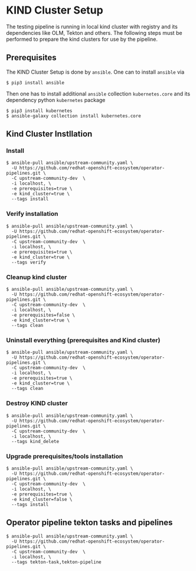 # KIND Cluster Setup

The testing pipeline is running in local kind cluster with registry and its dependencies like OLM, Tekton and others. The following steps must be performed
to prepare the kind clusters for use by the pipeline. 

## Prerequisites
The KIND Cluster Setup is done by `ansible`. One can to install `ansible` via 
```
$ pip3 install ansible
```
Then one has to install additional `ansible` collection `kubernetes.core` and its dependency python `kubernetes` package
```
$ pip3 install kubernetes
$ ansible-galaxy collection install kubernetes.core
```

## Kind Cluster Instllation

### Install
```
$ ansible-pull ansible/upstream-community.yaml \
  -U https://github.com/redhat-openshift-ecosystem/operator-pipelines.git \
  -C upstream-community-dev  \
  -i localhost, \
  -e prerequisites=true \ 
  -e kind_cluster=true \
  --tags install
```

### Verify installation
```
$ ansible-pull ansible/upstream-community.yaml \
  -U https://github.com/redhat-openshift-ecosystem/operator-pipelines.git \
  -C upstream-community-dev  \
  -i localhost, \
  -e prerequisites=true \ 
  -e kind_cluster=true \
  --tags verify 
```

### Cleanup kind cluster

```
$ ansible-pull ansible/upstream-community.yaml \
  -U https://github.com/redhat-openshift-ecosystem/operator-pipelines.git \
  -C upstream-community-dev  \
  -i localhost, \
  -e prerequisites=false \
  -e kind_cluster=true \
  --tags clean 
```

### Uninstall everything (prerequisites and Kind cluster)
```
$ ansible-pull ansible/upstream-community.yaml \
  -U https://github.com/redhat-openshift-ecosystem/operator-pipelines.git \
  -C upstream-community-dev  \
  -i localhost, \
  -e prerequisites=true \
  -e kind_cluster=true \
  --tags clean 
```

### Destroy KIND cluster

```
$ ansible-pull ansible/upstream-community.yaml \
  -U https://github.com/redhat-openshift-ecosystem/operator-pipelines.git \
  -C upstream-community-dev  \
  -i localhost, \
  --tags kind_delete
```

### Upgrade prerequisites/tools installation
```
$ ansible-pull ansible/upstream-community.yaml \
  -U https://github.com/redhat-openshift-ecosystem/operator-pipelines.git \
  -C upstream-community-dev  \
  -i localhost, \
  -e prerequisites=true \ 
  -e kind_cluster=false \
  --tags install
```

## Operator pipeline tekton tasks and pipelines

```
$ ansible-pull ansible/upstream-community.yaml \
  -U https://github.com/redhat-openshift-ecosystem/operator-pipelines.git \
  -C upstream-community-dev  \
  -i localhost, \
  --tags tekton-task,tekton-pipeline
```

